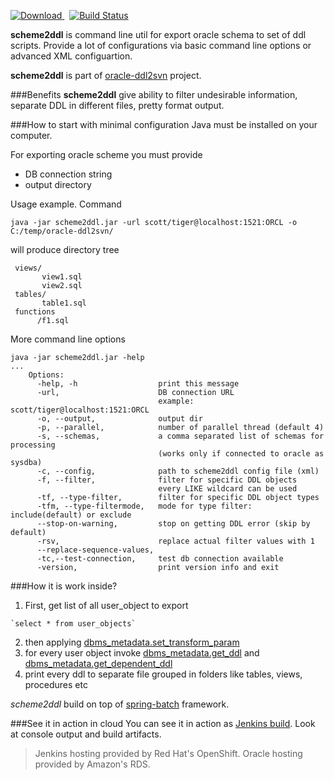 [ ![Download](https://api.bintray.com/packages/qwazer/maven/scheme2ddl/images/download.svg) ](https://bintray.com/qwazer/maven/scheme2ddl/_latestVersion) &nbsp; [![Build Status](https://travis-ci.org/qwazer/scheme2ddl.svg?branch=master)](https://travis-ci.org/qwazer/scheme2ddl)

**scheme2ddl** is command line util for export oracle schema to set of ddl scripts. Provide a lot of configurations via basic command line options or advanced XML configuartion.

**scheme2ddl** is part of 
[oracle-ddl2svn](http://code.google.com/p/oracle-ddl2svn) project.



###Benefits
**scheme2ddl** give ability to filter undesirable information, separate DDL in different files, pretty format output.

###How to start with minimal configuration
Java must be installed on your computer.

For exporting oracle scheme you must provide

   - DB connection string
   - output directory
   
Usage example. Command

    java -jar scheme2ddl.jar -url scott/tiger@localhost:1521:ORCL -o C:/temp/oracle-ddl2svn/


will produce directory tree 

     views/
           view1.sql
           view2.sql
     tables/
           table1.sql
     functions
          /f1.sql  


More command line options 

    java -jar scheme2ddl.jar -help
    ...
        Options: 
          -help, -h                  print this message
          -url,                      DB connection URL
                                     example: scott/tiger@localhost:1521:ORCL
          -o, --output,              output dir
          -p, --parallel,            number of parallel thread (default 4)
          -s, --schemas,             a comma separated list of schemas for processing
                                     (works only if connected to oracle as sysdba)
          -c, --config,              path to scheme2ddl config file (xml)
          -f, --filter,              filter for specific DDL objects
                                     every LIKE wildcard can be used
          -tf, --type-filter,        filter for specific DDL object types
          -tfm, --type-filtermode,   mode for type filter: include(default) or exclude
          --stop-on-warning,         stop on getting DDL error (skip by default)
          -rsv,                      replace actual filter values with 1 
          --replace-sequence-values, 
          -tc,--test-connection,     test db connection available
          -version,                  print version info and exit



###How it is work inside? 

 1.  First, get list of all user_object to export
 
    `select * from user_objects`

 2. then applying [dbms_metadata.set_transform_param](http://download.oracle.com/docs/cd/B19306_01/appdev.102/b14258/d_metada.htm#i1000135)
 3. for every user object invoke [dbms_metadata.get_ddl](http://download.oracle.com/docs/cd/B19306_01/appdev.102/b14258/d_metada.htm#i1019414) and [dbms_metadata.get_dependent_ddl](http://download.oracle.com/docs/cd/B19306_01/appdev.102/b14258/d_metada.htm#i1019414)
 4. print every ddl to separate file grouped in folders like tables, views, procedures etc

*scheme2ddl* build on top of [spring-batch](http://static.springsource.org/spring-batch/) framework. 


###See it in action in cloud 
You can see it in action as [Jenkins build](http://jenkins-ddl2svn.rhcloud.com/job/amazon-rds-oracle-schema2ddl/lastSuccessfulBuild). Look at console output and build artifacts.

> Jenkins hosting provided by Red Hat's OpenShift.
> Oracle hosting provided by Amazon's RDS.

